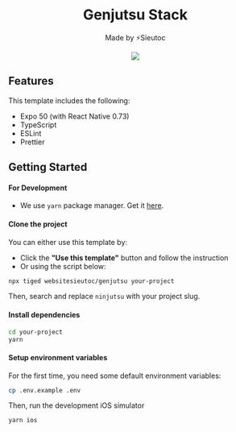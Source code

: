 <h1 align="center">Genjutsu Stack</h1>

<p align="center">Made by ⚡Sieutoc</p>

<p align="center" width="100%">
    <img src="https://i.imgflip.com/8d069s.jpg" />
</p>

## Features

This template includes the following:

- Expo 50 (with React Native 0.73)
- TypeScript
- ESLint
- Prettier

## Getting Started

#### For Development

- We use `yarn` package manager. Get it [here](https://classic.yarnpkg.com/en/docs).

#### Clone the project

You can either use this template by:

- Click the **"Use this template"** button and follow the instruction
- Or using the script below:

```bash
npx tiged websitesieutoc/genjutsu your-project
```

Then, search and replace `ninjutsu` with your project slug.

#### Install dependencies

```bash
cd your-project
yarn
```

#### Setup environment variables

For the first time, you need some default environment variables:

```bash
cp .env.example .env
```

Then, run the development iOS simulator

```bash
yarn ios
```
